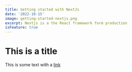 ```yaml
---
title: Getting started with NextJs
date: '2022-10-15'
image: getting-started-nextjs.png
excerpt: Nextjs is a the React framework form production
isFeature: true
---
```


# This is a title

This is some text with a [link](http://google.com)
